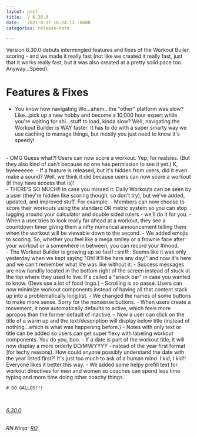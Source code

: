 ```yaml
---
layout: post
title:  V 6.30.0
date:   2021-8-17 16:24:13 -0600
categories: release-note

---
```

Version 6.30.0 debuts intermingled features and fixes of the Workout Builer, scoring - and we made it really fast (not like we created it really fast, just that it works really fast, but it was also created at a pretty solid pace too. Anyway...Speed). 

# Features & Fixes

- You know how navigating Wo...ahem...the "other" platform was slow? Like...pick up a new hobby and become a 10,000 hour expert while you're waiting for shi...stuff to load, kinda slow? Well, navigating the Workout Builder is WAY faster. It has to do with a super smarty way we use caching to manage things, but mostly you just need to know it's speedy!
<br/>
- OMG Guess what?! Users can now score a workout. Yep, for realsies. (But they also kind of can't because no one has permission to see it yet.) K, byeeeeeee. 
- If a feature is released, but it's hidden from users, did it even make a sound? Well, we think it did because users can now score a workout (if they have access that is)! 
<br/>
- THERE'S SO MUCH!! In case you missed it: Daily Workouts can be seen by a user (they're hidden like scoring though, so don't try), but we've added, updated, and improved stuff. For example: 
    - Members can now choose to score their workouts using the standard OR metric system so you can stop lugging around your calculator and double sided rulers - we'll do it for you. 
    - When a user tries to look really far ahead at a workout, they see a countdown timer giving them a nifty numerical announcement telling them when the workout will be viewable down to the second. 
    - We added emojis to scoring. So, whether you feel like a mega smiley or a frownie face after your workout or a somewhere in between, you can record your #mood.
    <br/>
- The Workout Builder is growing up so fast! ::sniff:: Seems like it was only yesterday when we kept saying "Oh! It'll be here any day!" and now it's here and we can't remember what life was like without it:
    - Success messages are now handily located in the bottom right of the screen instead of stuck at the top where they used to live. It's called a "snack bar" in case you wanted to know. (Devs use a lot of food lingo.)
    - Scrolling is so passé. Users can now minimize workout components instead of having all that content stack up into a problematically long list.
    - We changed the names of some buttons to make more sense. Sorry for the nonsense buttons.
    - When users create a movement, it now automatically defaults to active, which feels more apropos than the former default of inactive. 
    - Now a user can click on the title of a warm up and the text/description will display below title (instead of nothing...which is what was happening before.)
    - Notes with only text or title can be added so users can get super flexy with labeling workout components. You do you, boo. 
    - If a date is part of the workout title, it will now display a more orderly DD/MM/YYYY -instead of the year first format (for techy reasons). How could anyone possibly understand the date with the year listed first?! It's just too much to ask of a human mind. I kid, I kid!! Everyone likes it better this way.
    - We added some helpy prefill text for workout directives for men and women so coaches can spend less time typing and more time doing other coachy things. 

    # GO GALLOS!!!
    

<br/>

*[6.30.0](https://github.com/streetparking/my-streetparking/releases/tag/v6.30.0)*
<br/>
<br/>


_RN Ninja: [RO](https://github.com/robyanna)_
 
 
 